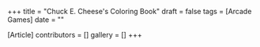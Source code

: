 +++
title = "Chuck E. Cheese's Coloring Book"
draft = false
tags = [Arcade Games]
date = ""

[Article]
contributors = []
gallery = []
+++